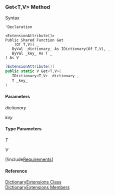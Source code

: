 ﻿### Get<T,V> Method

Syntax

```vbnet
'Declaration

<ExtensionAttribute()>
Public Shared Function Get
    (Of T,V)( _
   ByVal _dictionary_ As IDictionary(Of T,V), _
   ByVal _key_ As T _
) As V
```

```csharp
[ExtensionAttribute()]
public static V Get<T,V>( 
   IDictionary<T,V> _dictionary_,
   T _key_
)
```

#### Parameters

_dictionary_

_key_

#### Type Parameters

_T_

_V_

[!include[Requirements](../partials/requirements.md)]

#### Reference

[DictionaryExtensions Class](fcSDK~FChoice.Foundation.DictionaryExtensions.md)  
[DictionaryExtensions Members](fcSDK~FChoice.Foundation.DictionaryExtensions_members.md)